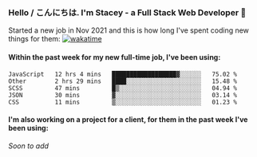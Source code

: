 ### Hello / こんにちは. I'm Stacey - a Full Stack Web Developer 👋

Started a new job in Nov 2021 and this is how long I've spent coding new things for them: [![wakatime](https://wakatime.com/badge/user/86082ce1-bca4-4a02-a7a3-c2242e42ac7a/project/12b01edb-1cc9-44e6-b4ef-181fde524dc6.svg)](https://wakatime.com/badge/user/86082ce1-bca4-4a02-a7a3-c2242e42ac7a/project/12b01edb-1cc9-44e6-b4ef-181fde524dc6)

#### Within the past week for my new full-time job, I've been using:
<!--START_SECTION:waka-->
```text
JavaScript   12 hrs 4 mins   ██████████████████▓░░░░░░   75.02 % 
Other        2 hrs 29 mins   ████░░░░░░░░░░░░░░░░░░░░░   15.48 % 
SCSS         47 mins         █▒░░░░░░░░░░░░░░░░░░░░░░░   04.94 % 
JSON         30 mins         ▓░░░░░░░░░░░░░░░░░░░░░░░░   03.14 % 
CSS          11 mins         ▒░░░░░░░░░░░░░░░░░░░░░░░░   01.23 % 
```
<!--END_SECTION:waka-->

#### I'm also working on a project for a client, for them in the past week I've been using:
*Soon to add*
